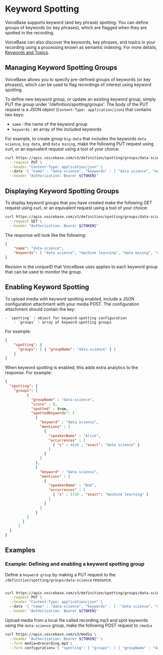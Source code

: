# Keyword Spotting

VoiceBase supports keyword (and key phrase) spotting. You can define groups of keywords (or key phrases), which are flagged when they are spotted in the recording.

VoiceBase can also discover the keywords, key phrases, and topics in your recording using a processing known as semantic indexing. For more details, [Keywords and Topics](keywords-and-topics.html).

## Managing Keyword Spotting Groups

VoiceBase allows you to specify pre-defined groups of keywords (or key phrases), which can be used to flag recordings of interest using keyword spotting.

To define new keyword group, or update an existing keyword group, simply PUT the group under '/definition/spotting/groups'. The body of the PUT request is a JSON object (`Content-Type: application/json`) that contains two keys:

 - `name` : the name of the keyword group
 - `keywords` : an array of the included keywords

For example, to create group `big-data` that includes the keywords `data science`, `big data`, and `data mining`, make the following PUT request using curl, or an equivalent request using a tool of your choice:

```bash
curl https://apis.voicebase.com/v3/definition/spotting/groups/data-science \
  --request PUT \
  --header "Content-Type: application/json" \  
  --data '{ "name" : "data-science", "keywords" : [ "data science", "machine learning", "data mining", "classification" ] }' \
  --header "Authorization: Bearer ${TOKEN}"
```

## Displaying Keyword Spotting Groups

To display keyword groups that you have created make the following GET request using curl, or an equivalent request using a tool of your choice:

```bash
curl https://apis.voicebase.com/v3/definition/spotting/groups/data-science \
  --request GET \
  --header "Authorization: Bearer ${TOKEN}"
```

The response will look like the following:

```json
{
	"name": "data-science",
	"keywords": [ "data science", "machine learning", "data mining", "classification" ]
}
```

Revision is the uniqueID that VoiceBase uses applies to each keyword group that can be used to monitor the group.

## Enabling Keyword Spotting

To upload media with keyword spotting enabled, include a JSON configuration attachment with your media POST. The configuration attachment should contain the key:

    - `spotting` : object for keyword-spotting configuration
        - `groups` : array of keyword-spotting groups

For example:

```json
{
    "spotting": {
      "groups": [ { "groupName": "data-science" } ]
    }  
}
```
When keyword spotting is enabled, this adds extra analytics to the response. For example:

```json
{
  "spotting": {
    "groups": [
          {
            "groupName" : "data-science",
            "score" : 0,
            "spotted" : true,
            "spottedKeywords": [
              {
                "keyword" : "data science",
                "mentions" : [
                  {
                    "speakerName" : "Alice",
                    "occurrences" : [
                      { "s" : 4620 , "exact": "data science" }
                    ]
                  }
                ]
              },
              {
                "keyword" : "data science",
                "mentions" : [
                  {
                    "speakerName" : "Bob",
                    "occurrences" : [
                      { "s" : 5730 , "exact": "machine learning" }
                    ]
                  }
                ]
              }
          ]
        }
      ]
  }
}
```
## Examples

### Example: Defining and enabling a keyword spotting group

Define a `keyword group` by making a PUT request to the `/definition/spotting/groups/data-science` resource.

```bash

curl https://apis.voicebase.com/v3/definition/spotting/groups/data-science \
  --request PUT \
  --header "Content-Type: application/json" \  
  --data '{ "name" : "data-science", "keywords" : [  "data science", "machine learning", "data mining", "classification" ] }' \
  --header "Authorization: Bearer ${TOKEN}"
```

Upload media from a local file called recording.mp3 and spot keywords using the `data-science` group, make the following POST request to `/media`

```bash
curl https://apis.voicebase.com/v3/media \
  --header "Authorization: Bearer ${TOKEN}" \
  --form media=@recording.mp3 \
  --form configuration='{ "spotting": { "groups": [ { "groupName" : "data-science"  } ] } }'
```
